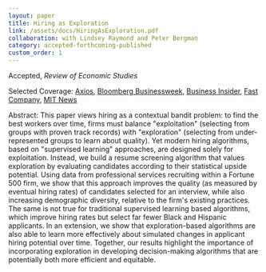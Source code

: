 ```yaml
---
layout: paper
title: Hiring as Exploration
link: /assets/docs/HiringAsExploration.pdf
collaboration: with Lindsey Raymond and Peter Bergman
category: accepted-forthcoming-published
custom_order: 1
---
```

  <div>
  <div class="text-teal-600 text-base mb-2">
  <p>Accepted, <em>Review of Economic Studies</em></p>
    <p>Selected Coverage:
      <a href="https://www.axios.com/ai-robots-recruiting-hiring-discrimination-d7701e2b-aae1-4dba-8aa0-17e7acb32ab1.html" class="italic">Axios</a>,
      <a href="https://www.bloomberg.com/news/articles/2021-02-25/how-to-hire-better-mit-sloan-economist-danielle-li" class="italic">Bloomberg Businessweek</a>,
      <a href="https://www.businessinsider.com/hiring-recruiting-diversity-top-talent-machine-learning-exploration-based-algorithm-2020-10" class="italic">Business Insider</a>,
      <a href="https://www.fastcompany.com/90575394/design-of-hiring-algorithms-can-double-diversity-in-firms" class="italic">Fast Company</a>,
      <a href="https://mitsloan.mit.edu/ideas-made-to-matter/exploration-based-algorithms-can-improve-hiring-quality-and-diversity" class="italic">MIT News</a>
          </p>
  </div>
  <p><span class="font-medium">Abstract: </span>This paper views hiring as a contextual bandit problem: to find the best workers over time, firms must balance "exploitation" (selecting from groups with proven track records) with "exploration" (selecting from under-represented groups to learn about quality).  Yet modern hiring algorithms, based on "supervised learning" approaches, are designed solely for exploitation.  Instead, we build a resume screening algorithm that values exploration by evaluating candidates according to their statistical upside potential.  Using data from professional services recruiting within a Fortune 500 firm, we show that this approach improves the quality (as measured by eventual hiring rates) of candidates selected for an interview, while also increasing demographic diversity, relative to the firm's existing practices.  The same is not true for traditional supervised learning based algorithms, which improve hiring rates but select far fewer Black and Hispanic applicants.  In an extension, we show that exploration-based algorithms are also able to learn more effectively about simulated changes in applicant hiring potential over time. Together, our results highlight the importance of incorporating exploration in developing decision-making algorithms that are potentially both more efficient and equitable.</p>
</div>

